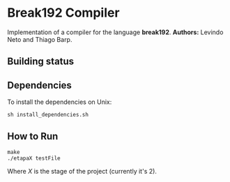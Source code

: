 # Break192 Compiler
Implementation of a compiler for the language **break192**.
**Authors:** Levindo Neto and Thiago Barp.

## Building status

## Dependencies
To install the dependencies on Unix:
```shell
sh install_dependencies.sh
```

## How to Run
```shell
make
./etapaX testFile
```

Where *X* is the stage of the project (currently it's 2).